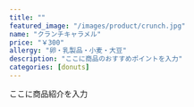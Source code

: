 ```yaml
---
title: ""
featured_image: "/images/product/crunch.jpg"
name: "クランチキャラメル"
price: "￥300"
allergy: "卵・乳製品・小麦・大豆"
description: "ここに商品のおすすめポイントを入力"
categories: [donuts]
---
```


ここに商品紹介を入力
